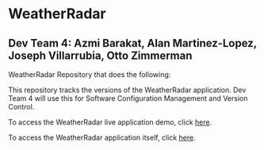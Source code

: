 # WeatherRadar
## Dev Team 4: Azmi Barakat, Alan Martinez-Lopez, Joseph Villarrubia, Otto Zimmerman
WeatherRadar Repository that does the following:

This repository tracks the versions of the WeatherRadar application. Dev Team 4 will use this for Software Configuration Management and Version Control.

To access the WeatherRadar live application demo, click [here](https://www.loom.com/share/ba0c45b6edd04bc69eab0699fb3c4f65).

To access the WeatherRadar application itself, click [here](https://am26001.github.io/WeatherRadar/index.html).
